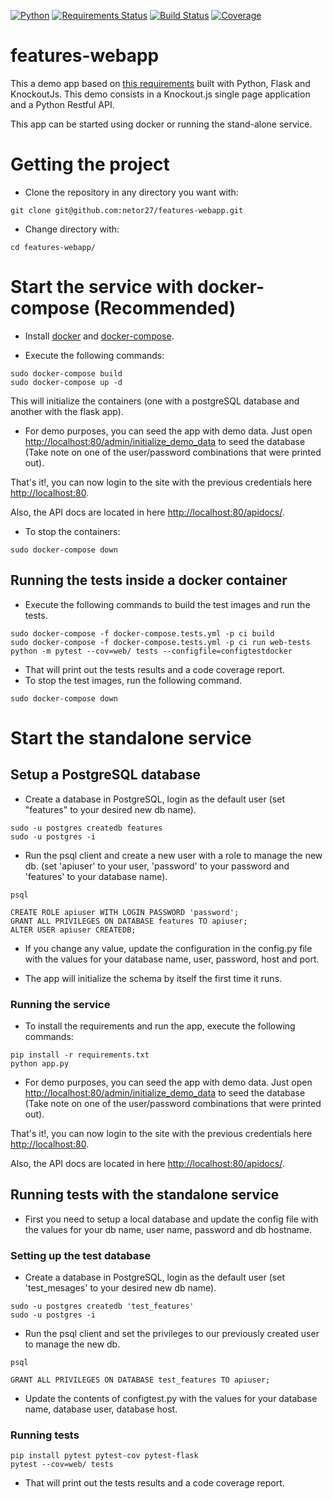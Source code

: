 [![Python](https://img.shields.io/badge/python-3.5-blue.svg)]()
[![Requirements Status](https://requires.io/github/netor27/features-webapp/requirements.svg?branch=master)](https://requires.io/github/netor27/features-webapp/requirements/?branch=master)
[![Build Status](https://travis-ci.org/netor27/features-webapp.svg?branch=master)](https://travis-ci.org/netor27/features-webapp)
[![Coverage](https://codecov.io/gh/netor27/features-webapp/branch/master/graph/badge.svg)](https://codecov.io/gh/netor27/features-webapp)


# features-webapp
This a demo app based on [this requirements](https://github.com/IntuitiveWebSolutions/EngineeringMidLevel) built with Python, Flask and KnockoutJs.
This demo consists in a Knockout.js single page application and a Python Restful API.


This app can be started using docker or running the stand-alone service.

# Getting the project

* Clone the repository in any directory you want with:
```shell
git clone git@github.com:netor27/features-webapp.git
```

* Change directory with:
```shell
cd features-webapp/
```

# Start the service with docker-compose (Recommended)

* Install [docker](https://docs.docker.com/engine/installation/) and [docker-compose](https://docs.docker.com/compose/install/).

* Execute the following commands:

```shell
sudo docker-compose build
sudo docker-compose up -d
```

This will initialize the containers (one with a postgreSQL database and another with the flask app).

* For demo purposes, you can seed the app with demo data. Just open [http://localhost:80/admin/initialize_demo_data](http://localhost:80/admin/initialize_demo_data) to seed the database (Take note on one of the user/password combinations that were printed out).

That's it!, you can now login to the site with the previous credentials here [http://localhost:80](http://localhost:80).

Also, the API docs are located in here [http://localhost:80/apidocs/](http://localhost:80/apidocs/).

* To stop the containers:

```shell
sudo docker-compose down
```

## Running the tests inside a docker container

* Execute the following commands to build the test images and run the tests.

```shell
sudo docker-compose -f docker-compose.tests.yml -p ci build
sudo docker-compose -f docker-compose.tests.yml -p ci run web-tests python -m pytest --cov=web/ tests --configfile=configtestdocker
```

* That will print out the tests results and a code coverage report.
* To stop the test images, run the following command.

```shell
sudo docker-compose down
```

# Start the standalone service

## Setup a PostgreSQL database

* Create a database in PostgreSQL, login as the default user (set "features" to your desired new db name).
```shell
sudo -u postgres createdb features
sudo -u postgres -i
```
* Run the psql client and create a new user with a role to manage the new db. (set 'apiuser' to your user, 'password' to your password and 'features' to your database name).

```shell
psql

CREATE ROLE apiuser WITH LOGIN PASSWORD 'password';
GRANT ALL PRIVILEGES ON DATABASE features TO apiuser; 
ALTER USER apiuser CREATEDB;
```

* If you change any value, update the configuration in the config.py file with the values for your database name, user, password, host and port.

* The app will initialize the schema by itself the first time it runs.

### Running the service

* To install the requirements and run the app, execute the following commands:

```shell
pip install -r requirements.txt
python app.py
```

* For demo purposes, you can seed the app with demo data. Just open [http://localhost:80/admin/initialize_demo_data](http://localhost:80/admin/initialize_demo_data) to seed the database (Take note on one of the user/password combinations that were printed out).

That's it!, you can now login to the site with the previous credentials here [http://localhost:80](http://localhost:80).

Also, the API docs are located in here [http://localhost:80/apidocs/](http://localhost:80/apidocs/).

## Running tests with the standalone service

* First you need to setup a local database and update the config file with the values for your db name, user name, password and db hostname.

### Setting up the test database

* Create a database in PostgreSQL, login as the default user (set 'test_mesages' to your desired new db name).

```shell
sudo -u postgres createdb 'test_features'
sudo -u postgres -i
```

* Run the psql client and set the privileges to our previously created user to manage the new db. 

```shell
psql

GRANT ALL PRIVILEGES ON DATABASE test_features TO apiuser;
```

* Update the contents of configtest.py with the values for your database name, database user, database host. 

### Running tests

```shell
pip install pytest pytest-cov pytest-flask
pytest --cov=web/ tests
```

* That will print out the tests results and a code coverage report.
